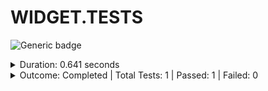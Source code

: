 
# WIDGET.TESTS

![Generic badge](https://img.shields.io/badge/1/1-PASSED-brightgreen.svg)
<details>
  <summary>Duration: 0.641 seconds</summary>
  <table>
    <tr>
      <th>Start:</th>
      <td><code>2024-02-20 19:39:53.823 UTC</code></td>
    </tr>
    <tr>
      <th>Creation:</th>
      <td><code>2024-02-20 19:39:54.459 UTC</code></td>
    </tr>
    <tr>
      <th>Queuing:</th>
      <td><code>2024-02-20 19:39:54.459 UTC</code></td>
    </tr>
    <tr>
      <th>Finish:</th>
      <td><code>2024-02-20 19:39:54.464 UTC</code></td>
    </tr>
    <tr>
      <th>Duration:</th>
      <td><code>0.641 seconds</code></td>
    </tr>
  </table>
</details>
<details>
  <summary>Outcome: Completed | Total Tests: 1 | Passed: 1 | Failed: 0</summary>
  <table>
    <tr>
      <th>Total:</th>
      <td>1</td>
    </tr>
    <tr>
      <th>Executed:</th>
      <td>1</td>
    </tr>
    <tr>
      <th>Passed:</th>
      <td>1</td>
    </tr>
    <tr>
      <th>Failed:</th>
      <td>0</td>
    </tr>
  </table>
</details>

